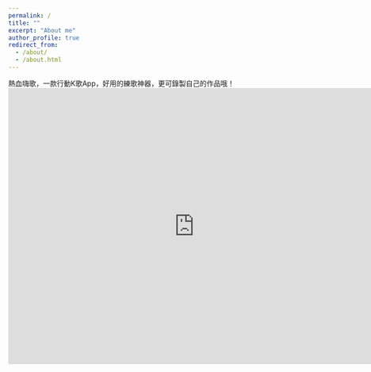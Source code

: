 ```yaml
---
permalink: /
title: ""
excerpt: "About me"
author_profile: true
redirect_from:
  - /about/
  - /about.html
---
```


<p>熱血嗨歌，一款行動K歌App，好用的練歌神器，更可錄製自己的作品哦！<iframe src="https://www.facebook.com/plugins/post.php?href=https%3A%2F%2Fwww.facebook.com%2Fsingapp.page%2Fposts%2F662161677551432%3F__xts__%255B0%255D%3D68.ARAUEHqvg9mB6lYfrTPdpD4aP27XHNn7xA81ovPUwcmShI98muuH72Cbct3onP7MeOKN3chejdazdOsPDr0d5jnXGyLPaETV0JrRNiKpGZQgJchmqdXLouPEp0tNkUtLH3qCiw1RkSPOJlrOBcflTe-FvGb2o_bBtYpInhlyqkw2ULVRjaFNeJTYGtxBRjeDYIEQDkfEE1ajKBCXEI2UCzQIBAAH-oVJWQA2MsZvJUCX96_SIBXWlqUvo2ymyfA9Xy28LFtBgLLfXNQUiE7qI9_mFKiH0tklZqqMuFOlqRVcv5vwV0JgNRT82SVadovE8Q2GoKzDDvhxXVMRzCWXm26sf5VscHCB4RKPl7dRgtFVBgcaZ307459Xwh0jPcs6Jvnu99wqzfJZwY2CTOpQbhBLqooyUNee8IrvQ7t6regyys8PntALMM_dqTltFjwKTcJqScL9islxaSpyFl5bJTEt8oQTbRa0uylIJyD2ZBKh5StlcBnG001eBcs%26__tn__%3D-R&amp;width=750&amp;show_text=true&amp;height=557&amp;appId" width="750" height="557" style="border: none; overflow: hidden;" scrolling="no" frameborder="0" allowtransparency="true" allow="encrypted-media"></iframe></p>
